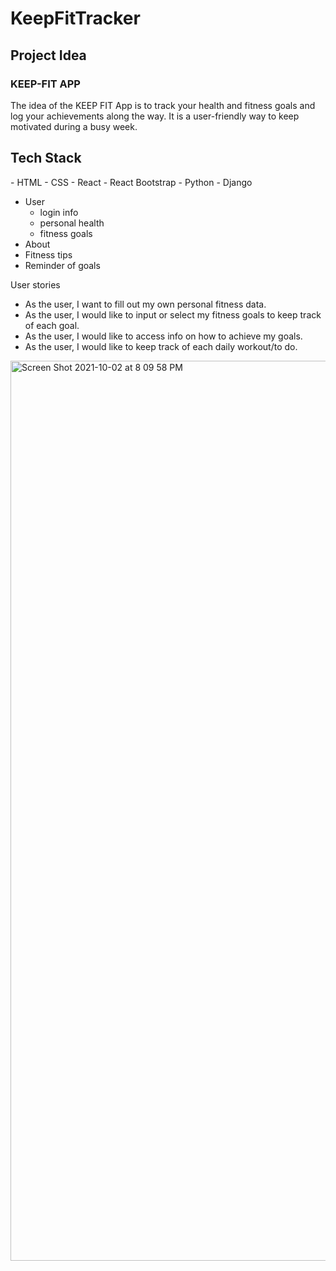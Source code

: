 # KeepFitTracker

<h2>Project Idea</h2>
<h3>KEEP-FIT APP</h3>

The idea of the KEEP FIT App is to track your health and fitness goals and log your achievements along the way. It is a user-friendly way to keep motivated during a busy week. 

<h2>Tech Stack</h2>
- HTML
- CSS
- React
- React Bootstrap
- Python
- Django


- User 
   - login info
   - personal health
   - fitness goals
- About
- Fitness tips
- Reminder of goals 

User stories
- As the user, I want to fill out my own personal fitness data.
- As the user, I would like to input or select my fitness goals to keep track of each goal.
- As the user, I would like to access info on how to achieve my goals.
- As the user, I would like to keep track of each daily workout/to do. 


<img width="1440" alt="Screen Shot 2021-10-02 at 8 09 58 PM" src="https://user-images.githubusercontent.com/86509310/135791262-b0afdfd6-6061-43fd-84c9-892fcaa10a86.png">


